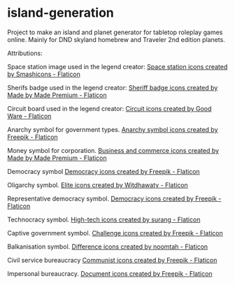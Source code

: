 # island-generation
Project to make an island and planet generator for tabletop roleplay games online. Mainly for DND skyland homebrew and Traveler 2nd edition planets.


Attributions:

Space station image used in the legend creator:
<a href="https://www.flaticon.com/free-icons/space-station" title="space station icons">Space station icons created by Smashicons - Flaticon</a>

Sherifs badge used in the legend creator:
<a href="https://www.flaticon.com/free-icons/sheriff-badge" title="sheriff badge icons">Sheriff badge icons created by Made by Made Premium - Flaticon</a>

Circuit board used in the legend creator:
<a href="https://www.flaticon.com/free-icons/circuit" title="circuit icons">Circuit icons created by Good Ware - Flaticon</a>

Anarchy symbol for government types.
<a href="https://www.flaticon.com/free-icons/anarchy-symbol" title="anarchy symbol icons">Anarchy symbol icons created by Freepik - Flaticon</a>

Money symbol for corporation.
<a href="https://www.flaticon.com/free-icons/business-and-commerce" title="business and commerce icons">Business and commerce icons created by Made by Made Premium - Flaticon</a>

Democracy symbol
<a href="https://www.flaticon.com/free-icons/democracy" title="democracy icons">Democracy icons created by Freepik - Flaticon</a>

Oligarchy symbol.
<a href="https://www.flaticon.com/free-icons/elite" title="elite icons">Elite icons created by Witdhawaty - Flaticon</a>

Representative democracy symbol.
<a href="https://www.flaticon.com/free-icons/democracy" title="democracy icons">Democracy icons created by Freepik - Flaticon</a>

Technocracy symbol.
<a href="https://www.flaticon.com/free-icons/high-tech" title="high-tech icons">High-tech icons created by surang - Flaticon</a>

Captive government symbol.
<a href="https://www.flaticon.com/free-icons/challenge" title="challenge icons">Challenge icons created by Freepik - Flaticon</a>

Balkanisation symbol.
<a href="https://www.flaticon.com/free-icons/difference" title="difference icons">Difference icons created by noomtah - Flaticon</a>

Civil service bureaucracy
<a href="https://www.flaticon.com/free-icons/communist" title="communist icons">Communist icons created by Freepik - Flaticon</a>

Impersonal bureaucracy.
<a href="https://www.flaticon.com/free-icons/document" title="document icons">Document icons created by Freepik - Flaticon</a>

